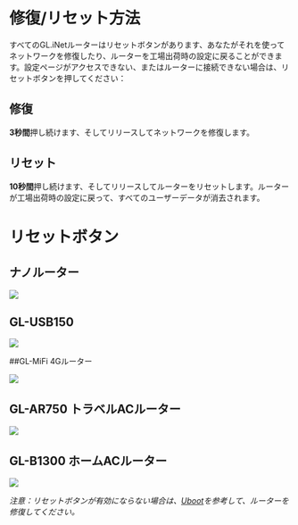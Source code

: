
# 修復/リセット方法
すべてのGL.iNetルーターはリセットボタンがあります、あなたがそれを使ってネットワークを修復したり、ルーターを工場出荷時の設定に戻ることができます。設定ページがアクセスできない、またはルーターに接続できない場合は、リセットボタンを押してください：

## 修復
**3秒間**押し続けます、そしてリリースしてネットワークを修復します。

## リセット
**10秒間**押し続けます、そしてリリースしてルーターをリセットします。ルーターが工場出荷時の設定に戻って、すべてのユーザーデータが消去されます。

# リセットボタン

## ナノルーター

   ![](https://static.gl-inet.com/docs/ja/3/troubleshooting/src/factoryreset/mini_router.jpg)



## GL-USB150

   ![](https://static.gl-inet.com/docs/ja/3/troubleshooting/src/factoryreset/microuter.jpg)



##GL-MiFi 4Gルーター

   ![](https://static.gl-inet.com/docs/ja/3/troubleshooting/src/factoryreset/mifi.jpg)



## GL-AR750 トラベルACルーター

   ![](https://static.gl-inet.com/docs/ja/3/troubleshooting/src/factoryreset/ar750.jpg)



## GL-B1300 ホームACルーター

   ![](https://static.gl-inet.com/docs/ja/3/troubleshooting/src/factoryreset/b1300.jpg)

*注意：リセットボタンが有効にならない場合は、[Uboot](debrick.md)を参考して、ルーターを修復してください。*